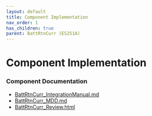```yaml
---
layout: default
title: Component Implementation
nav_order: 1
has_children: true
parent: BattRtnCurr (ES251A)
---
```

# Component Implementation
### Component Documentation

- [BattRtnCurr_IntegrationManual.md](doc/BattRtnCurr_IntegrationManual.md)
- [BattRtnCurr_MDD.md](doc/BattRtnCurr_MDD.md)
- [BattRtnCurr_Review.html](doc/BattRtnCurr_Review.html)

